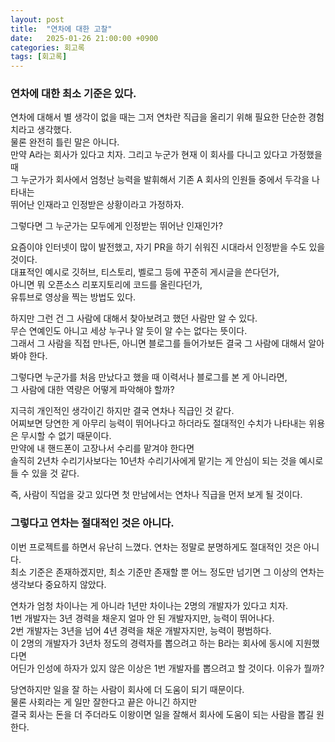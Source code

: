 ```yaml
---
layout: post
title:  "연차에 대한 고찰"
date:   2025-01-26 21:00:00 +0900
categories: 회고록
tags: [회고록]
---
```


### 연차에 대한 최소 기준은 있다.

연차에 대해서 별 생각이 없을 때는 그저 연차란 직급을 올리기 위해 필요한 단순한 경험치라고 생각했다.  
물론 완전히 틀린 말은 아니다.  
만약 A라는 회사가 있다고 치자. 그리고 누군가 현재 이 회사를 다니고 있다고 가정했을 때  
그 누군가가 회사에서 엄청난 능력을 발휘해서 기존 A 회사의 인원들 중에서 두각을 나타내는  
뛰어난 인재라고 인정받은 상황이라고 가정하자.

그렇다면 그 누군가는 모두에게 인정받는 뛰어난 인재인가?

요즘이야 인터넷이 많이 발전했고, 자기 PR을 하기 쉬워진 시대라서 인정받을 수도 있을 것이다.  
대표적인 예시로 깃허브, 티스토리, 벨로그 등에 꾸준히 게시글을 쓴다던가,  
아니면 뭐 오픈소스 리포지토리에 코드를 올린다던가,  
유튜브로 영상을 찍는 방법도 있다.

하지만 그런 건 그 사람에 대해서 찾아보려고 했던 사람만 알 수 있다.  
무슨 연예인도 아니고 세상 누구나 알 듯이 알 수는 없다는 뜻이다.  
그래서 그 사람을 직접 만나든, 아니면 블로그를 들어가보든 결국 그 사람에 대해서 알아봐야 한다.  

그렇다면 누군가를 처음 만났다고 했을 때 이력서나 블로그를 본 게 아니라면,  
그 사람에 대한 역량은 어떻게 파악해야 할까?  

지극히 개인적인 생각이긴 하지만 결국 연차나 직급인 것 같다.  
어찌보면 당연한 게 아무리 능력이 뛰어나다고 하더라도 절대적인 수치가 나타내는 위용은 무시할 수 없기 때문이다.  
만약에 내 핸드폰이 고장나서 수리를 맡겨야 한다면  
솔직히 2년차 수리기사보다는 10년차 수리기사에게 맡기는 게 안심이 되는 것을 예시로 들 수 있을 것 같다.

즉, 사람이 직업을 갖고 있다면 첫 만남에서는 연차나 직급을 먼저 보게 될 것이다.

### 그렇다고 연차는 절대적인 것은 아니다.

이번 프로젝트를 하면서 유난히 느꼈다. 연차는 정말로 분명하게도 절대적인 것은 아니다.  
최소 기준은 존재하겠지만, 최소 기준만 존재할 뿐 어느 정도만 넘기면 그 이상의 연차는 생각보다 중요하지 않았다.  

연차가 엄청 차이나는 게 아니라 1년만 차이나는 2명의 개발자가 있다고 치자.  
1번 개발자는 3년 경력을 채운지 얼마 안 된 개발자지만, 능력이 뛰어나다.  
2번 개발자는 3년을 넘어 4년 경력을 채운 개발자지만, 능력이 평범하다.  
이 2명의 개발자가 3년차 정도의 경력자를 뽑으려고 하는 B라는 회사에 동시에 지원했다면  
어딘가 인성에 하자가 있지 않은 이상은 1번 개발자를 뽑으려고 할 것이다. 이유가 뭘까?

당연하지만 일을 잘 하는 사람이 회사에 더 도움이 되기 때문이다.  
물론 사회라는 게 일만 잘한다고 끝은 아니긴 하지만  
결국 회사는 돈을 더 주더라도 이왕이면 일을 잘해서 회사에 도움이 되는 사람을 뽑길 원한다.